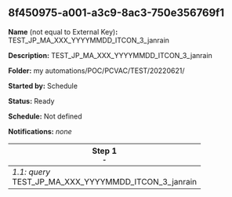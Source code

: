 ## 8f450975-a001-a3c9-8ac3-750e356769f1

**Name** (not equal to External Key)**:** TEST_JP_MA_XXX_YYYYMMDD_ITCON_3_janrain

**Description:** TEST_JP_MA_XXX_YYYYMMDD_ITCON_3_janrain

**Folder:** my automations/POC/PCVAC/TEST/20220621/

**Started by:** Schedule

**Status:** Ready

**Schedule:** Not defined

**Notifications:** _none_


| Step 1<br>_<small>-</small>_ |
| --- |
| _1.1: query_<br>TEST_JP_MA_XXX_YYYYMMDD_ITCON_3_janrain |
